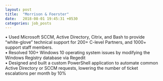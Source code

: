 ```yaml
---
layout: post
title:  "Morrison & Foerster"
date:   2018-08-01 19:45:31 +0530
categories: job_posts
---
```

• Used Microsoft SCCM, Active Directory, Citrix, and Bash to provide “white-glove” technical support for 200+ C-level Partners, and 1000+ support staff members.
<br>
• Resolved 100+ Windows 10 operating system issues by modifying the Windows Registry database via Regedit<br>
• Designed and built a custom PowerShell application to automate common Active Directory or SCCM requests, lowering the number of ticket escalations per month by 10%<br>
